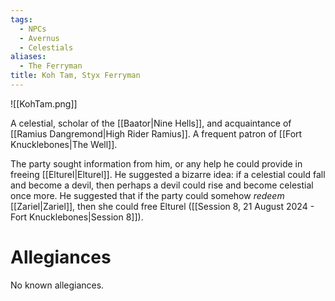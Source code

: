 ```yaml
---
tags:
  - NPCs
  - Avernus
  - Celestials
aliases:
  - The Ferryman
title: Koh Tam, Styx Ferryman
---
```

![[KohTam.png]]

A celestial, scholar of the [[Baator|Nine Hells]], and acquaintance of [[Ramius Dangremond|High Rider Ramius]]. A frequent patron of [[Fort Knucklebones|The Well]].

The party sought information from him, or any help he could provide in freeing [[Elturel|Elturel]]. He suggested a bizarre idea: if a celestial could fall and become a devil, then perhaps a devil could rise and become celestial once more. He suggested that if the party could somehow *redeem* [[Zariel|Zariel]], then she could free Elturel ([[Session 8, 21 August 2024 - Fort Knucklebones|Session 8]]).
# Allegiances
No known allegiances.